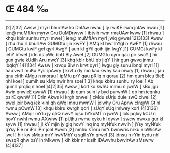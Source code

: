 # Œ 484 ‰
---
]2]2]32] Awsw ] myrI bhurIAw ko DnIAw nwau ] ly rwiKE rwm jnIAw
nwau ]1] ien@ muMfIAn myrw Gru DuMDrwvw ] ibtvih rwm rmaUAw lwvw ]1]
rhwau ] khqu kbIr sunhu myrI mweI ] ien@ muMfIAn myrI jwiq gvweI
]2]3]33] Awsw ] rhu rhu rI bhurIAw GUMGtu ijin kwFY ] AMq kI bwr
lhYgI n AwFY ]1] rhwau ] GUMGtu kwiF geI qyrI AwgY ] aun kI gYil qoih
ijin lwgY ]1] GUMGt kwFy kI iehY bfweI ] idn ds pWc bhU Bly AweI
]2] GUMGtu qyro qau pir swcY ] hir gun gwie kUdih Aru nwcY ]3] khq
kbIr bhU qb jIqY ] hir gun gwvq jnmu ibqIqY ]4]1]34] Awsw ]
krvqu Blw n krvt qyrI ] lwgu gly sunu ibnqI myrI ]1] hau vwrI muKu
Pyir ipAwry ] krvtu dy mo kau kwhy kau mwry ]1] rhwau ] jau qnu cIrih
AMgu n morau ] ipMfu prY qau pRIiq n qorau ]2] hm qum bIcu BieE nhI
koeI ] qumih su kMq nwir hm soeI ] 3] khqu kbIru sunhu ry loeI ] Ab
qumrI prqIiq n hoeI ]4]2]35] Awsw ] korI ko kwhU mrmu n jwnW ]
sBu jgu Awin qnwieE qwnW ]1] rhwau ] jb qum suin ly byd purwnW ] qb
hm ieqnku psirE qwnW ]1] Drin Akws kI krgh bnweI ] cMdu sUrju
duie swQ clweI ]2] pweI joir bwq iek kInI qh qWqI mnu mwnW ] jolwhy
Gru Apnw cIn@W Gt hI rwmu pCwnW ]3] khqu kbIru kwrgh qorI ] sUqY
sUq imlwey korI ]4]3]36] Awsw ] AMqir mYlu jy qIrQ nwvY iqsu bYkuMT n
jwnW ] lok pqIxy kCU n hovY nwhI rwmu AXwnw ]1] pUjhu rwmu eyku hI dyvw
] swcw nwvxu gur kI syvw ]1] rhwau ] jl kY mjin jy giq hovY inq inq
myNfuk nwvih ] jYsy myNfuk qYsy Eie nr iPir iPir jonI Awvih ]2] mnhu
kToru mrY bwnwris nrku n bWicAw jweI ] hir kw sMqu mrY hwVMbY q sglI
sYn qrweI ]3] idnsu n rYin bydu nhI swsqR qhw bsY inrMkwrw ] kih
kbIr nr iqsih iDAwvhu bwvirAw sMswrw ]4]4]37]
####
